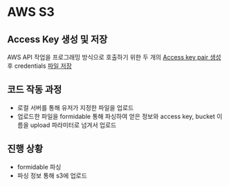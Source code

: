 # AWS S3

## Access Key 생성 및 저장

AWS API 작업을 프로그래밍 방식으로 호출하기 위한 두 개의 [Access key pair 생성](https://docs.aws.amazon.com/ko_kr/IAM/latest/UserGuide/id_credentials_access-keys.html)후 credentials [파일 저장](https://aws.amazon.com/ko/developers/getting-started/nodejs/)

## 코드 작동 과정

* 로컬 서버를 통해 유저가 지정한 파일을 업로드
* 업로드한 파일을 formidable 통해 파싱하여 얻은 정보와 access key, bucket 이름을 upload 파라미터로 넘겨서 업로드


## 진행 상황
* formidable 파싱
* 파싱 정보 통해 s3에 업로드